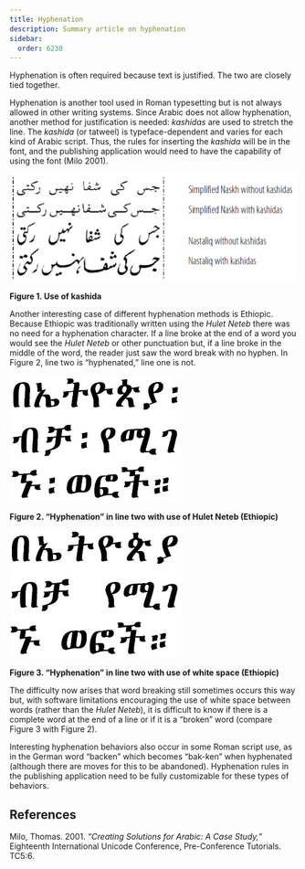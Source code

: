 ```yaml
---
title: Hyphenation
description: Summary article on hyphenation
sidebar:
  order: 6230
---
```

Hyphenation is often required because text is justified. The two are closely tied together.

Hyphenation is another tool used in Roman typesetting but is not always allowed in other writing systems. Since Arabic does not allow hyphenation, another method for justification is needed: *kashidas* are used to stretch the line. The *kashida* (or tatweel) is typeface-dependent and varies for each kind of Arabic script. Thus, the rules for inserting the *kashida* will be in the font, and the publishing application would need to have the capability of using the font (Milo 2001).

![Figure 1. Use of kashida](images/6230-1-kashida.png)

**Figure 1. Use of kashida**

Another interesting case of different hyphenation methods is Ethiopic. Because Ethiopic was traditionally written using the *Hulet Neteb* there was no need for a hyphenation character. If a line broke at the end of a word you would see the *Hulet Neteb* or other punctuation but, if a line broke in the middle of the word, the reader just saw the word break with no hyphen. In Figure 2, line two is “hyphenated,” line one is not.

![Figure 2. “Hyphenation” in line two with use of Hulet Neteb (Ethiopic)](images/6230-2-Ethi.png)

**Figure 2. “Hyphenation” in line two with use of Hulet
Neteb (Ethiopic)**

![Figure 3. “Hyphenation” in line two with use of white space (Ethiopic)](images/6230-3-Ethi.png)

**Figure 3. “Hyphenation” in line two with use of white space
(Ethiopic)**

The difficulty now arises that word breaking still sometimes occurs this way but, with software limitations encouraging the use of white space between words (rather than the *Hulet Neteb*), it is difficult to know if there is a complete word at the end of a line or if it is a “broken” word (compare Figure 3 with Figure 2).

Interesting hyphenation behaviors also occur in some Roman script use, as in the German word “backen” which becomes “bak-ken” when hyphenated (although there are moves for this to be abandoned). Hyphenation rules in the publishing application need to be fully customizable for these types of behaviors.

## References

Milo, Thomas. 2001. *“Creating Solutions for Arabic: A Case Study,”* Eighteenth International Unicode Conference, Pre-Conference Tutorials. TC5:6.
